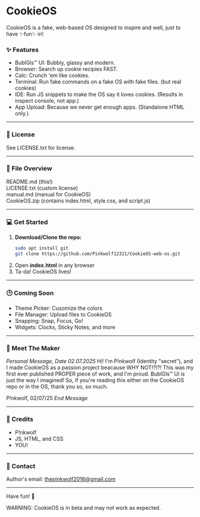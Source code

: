 # CookieOS

CookieOS is a fake, web-based OS designed to inspire and well, just to have ✨fun✨ in!

### ✨ Features
- BublGls™ UI: Bubbly, glassy and modern.
- Browser: Search up cookie recipies FAST.
- Calc: Crunch 'em like cookies.
- Terminal: Run fake commands on a fake OS with fake files. (but real cookies)
- IDE: Run JS snippets to make the OS say it loves cookies. (Results in inspect console, not app.)
- App Upload: Because we never get enough apps. (Standalone HTML only.)

---

### 📜 License
See LICENSE.txt for license.

---

### 📁 File Overview
README.md (this!)  
LICENSE.txt (custom license)  
manual.md (manual for CookieOS)  
CookieOS.zip (contains index.html, style.css, and script.js)  

---

### 💻 Get Started
1. **Download/Clone the repo:**
   ```bash
   sudo apt install git
   git clone https://github.com/Pinkwolf12321/CookieOS-web-os.git
   ```
2. Open **index.html** in any browser
3. Ta-da! CookieOS lives!

---

### 🕒 Coming Soon
- Theme Picker: Cusomize the colors
- File Manager: Upload files to CookieOS
- Snapping: Snap, Focus, Go!
- Widgets: Clocks, Sticky Notes, and more

---

### 👋 Meet The Maker
*Personal Message, Date 02.07.2025*
Hi! I'm P!nkwolf (Identity "secret"), and I made CookieOS as a passion project beacause WHY NOT!?!?! This was my first ever published PROPER piece of work, and I'm proud. BublGls™ Ui is just the way I imagined! So, if you're reading this either on the CookieOS repo or in the OS, thank you so, so much.

P!nkwolf,
02/07/25
*End Message*

---

### 🙌 Credits
- P!nkwolf
- JS, HTML, and CSS
- YOU!

---

### 💬 Contact
Author's email: thepinkwolf2016@gmail.com

---

Have fun! 🍪




WARNING: CookieOS is in beta and may not work as expected.
